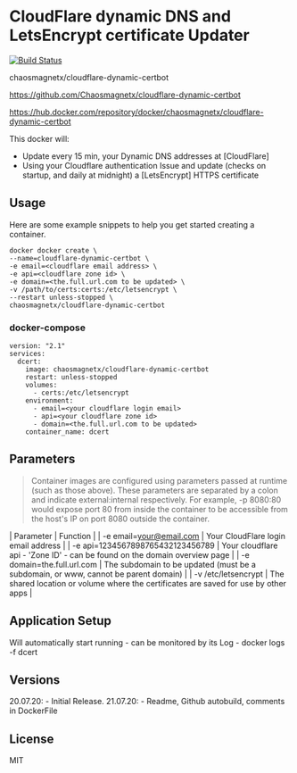 # CloudFlare dynamic DNS and LetsEncrypt certificate Updater
[![Build Status](https://img.shields.io/endpoint.svg?url=https%3A%2F%2Factions-badge.atrox.dev%2FOshayr%2Fcloudflare-dynamic-certbot%2Fbadge%3Fref%3Dmaster&style=flat)](https://actions-badge.atrox.dev/Oshayr/cloudflare-dynamic-certbot/goto?ref=master)

chaosmagnetx/cloudflare-dynamic-certbot

https://github.com/Chaosmagnetx/cloudflare-dynamic-certbot

https://hub.docker.com/repository/docker/chaosmagnetx/cloudflare-dynamic-certbot

This docker will:
 - Update every 15 min, your Dynamic DNS addresses at [CloudFlare] 
 - Using your Cloudflare authentication Issue and update (checks on startup, and daily at midnight) a [LetsEncrypt] HTTPS certificate

## Usage
Here are some example snippets to help you get started creating a container.

```
docker docker create \
--name=cloudflare-dynamic-certbot \
-e email=<cloudflare email address> \
-e api=<cloudflare zone id> \
-e domain=<the.full.url.com to be updated> \
-v /path/to/certs:certs:/etc/letsencrypt \
--restart unless-stopped \
chaosmagnetx/cloudflare-dynamic-certbot
```
### docker-compose
```
version: "2.1"
services:
  dcert:
    image: chaosmagnetx/cloudflare-dynamic-certbot
    restart: unless-stopped
    volumes:
      - certs:/etc/letsencrypt
    environment:
      - email=<your cloudflare login email>
      - api=<your cloudflare zone id>
      - domain=<the.full.url.com to be updated>
    container_name: dcert
```
## Parameters
> Container images are configured using parameters passed at runtime (such as those above). These parameters are separated by a colon and indicate external:internal respectively. For example, -p 8080:80 would expose port 80 from inside the container to be accessible from the host's IP on port 8080 outside the container.

| Parameter | Function |
| -e email=your@email.com | Your CloudFlare login email address |
| -e api=1234567898765432123456789 | Your cloudflare api - 'Zone ID' - can be found on the domain overview page |
| -e domain=the.full.url.com | The subdomain to be updated (must be a subdomain, or www, cannot be parent domain) |
| -v /etc/letsencrypt | The shared location or volume where the certificates are saved for use by other apps |

## Application Setup
Will automatically start running - can be monitored by its Log - docker logs -f dcert

## Versions
20.07.20: - Initial Release.
21.07.20: - Readme, Github autobuild, comments in DockerFile

## License
MIT
